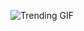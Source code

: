 
<!-- GIF_SECTION -->
![Trending GIF](https://media1.giphy.com/media/v1.Y2lkPThiYjIxNzcyNGQ4cTZtcWt5OHE1MDFoZHl5ZzJwYXc0dXc0b3ZvaDBnMW5hcWwzcSZlcD12MV9naWZzX3NlYXJjaCZjdD1n/FnGJfc18tDDHy/giphy.gif)
<!-- END_GIF_SECTION -->
